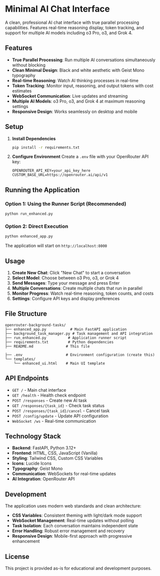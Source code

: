 # Minimal AI Chat Interface

A clean, professional AI chat interface with true parallel processing capabilities. Features real-time reasoning display, token tracking, and support for multiple AI models including o3 Pro, o3, and Grok 4.

## Features

- **True Parallel Processing**: Run multiple AI conversations simultaneously without blocking
- **Clean Minimal Design**: Black and white aesthetic with Geist Mono typography
- **Real-time Reasoning**: Watch AI thinking processes in real-time
- **Token Tracking**: Monitor input, reasoning, and output tokens with cost estimates
- **WebSocket Communication**: Live updates and streaming
- **Multiple AI Models**: o3 Pro, o3, and Grok 4 at maximum reasoning settings
- **Responsive Design**: Works seamlessly on desktop and mobile

## Setup

1. **Install Dependencies**
   ```bash
   pip install -r requirements.txt
   ```

2. **Configure Environment**
   Create a `.env` file with your OpenRouter API key:
   ```
   OPENROUTER_API_KEY=your_api_key_here
   CUSTOM_BASE_URL=https://openrouter.ai/api/v1
   ```

## Running the Application

### Option 1: Using the Runner Script (Recommended)
```bash
python run_enhanced.py
```

### Option 2: Direct Execution
```bash
python enhanced_app.py
```

The application will start on `http://localhost:8000`

## Usage

1. **Create New Chat**: Click "New Chat" to start a conversation
2. **Select Model**: Choose between o3 Pro, o3, or Grok 4
3. **Send Messages**: Type your message and press Enter
4. **Multiple Conversations**: Create multiple chats that run in parallel
5. **Monitor Progress**: Watch real-time reasoning, token counts, and costs
6. **Settings**: Configure API keys and display preferences

## File Structure

```
openrouter-background-tasks/
├── enhanced_app.py           # Main FastAPI application
├── background_task_manager.py # Task management and API integration
├── run_enhanced.py          # Application runner script
├── requirements.txt         # Python dependencies
├── README.md               # This file

├── .env                    # Environment configuration (create this)
└── templates/
    └── enhanced_ui.html    # Main UI template
```

## API Endpoints

- `GET /` - Main chat interface
- `GET /health` - Health check endpoint
- `POST /responses` - Create new AI task
- `GET /responses/{task_id}` - Check task status
- `POST /responses/{task_id}/cancel` - Cancel task
- `POST /config/update` - Update API configuration
- `WebSocket /ws` - Real-time communication

## Technology Stack

- **Backend**: FastAPI, Python 3.12+
- **Frontend**: HTML, CSS, JavaScript (Vanilla)
- **Styling**: Tailwind CSS, Custom CSS Variables
- **Icons**: Lucide Icons
- **Typography**: Geist Mono
- **Communication**: WebSockets for real-time updates
- **AI Integration**: OpenRouter API

## Development

The application uses modern web standards and clean architecture:

- **CSS Variables**: Consistent theming with light/dark mode support
- **WebSocket Management**: Real-time updates without polling
- **Task Isolation**: Each conversation maintains independent state
- **Error Handling**: Robust error management and recovery
- **Responsive Design**: Mobile-first approach with progressive enhancement

## License

This project is provided as-is for educational and development purposes.